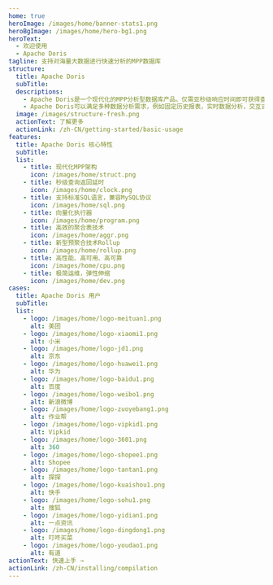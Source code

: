 ```yaml
---
home: true
heroImage: /images/home/banner-stats1.png
heroBgImage: /images/home/hero-bg1.png
heroText:
  - 欢迎使用
  - Apache Doris
tagline: 支持对海量大数据进行快速分析的MPP数据库
structure: 
  title: Apache Doris
  subTitle: 
  descriptions: 
    - Apache Doris是一个现代化的MPP分析型数据库产品。仅需亚秒级响应时间即可获得查询结果，有效地支持实时数据分析。Apache Doris的分布式架构非常简洁，易于运维，并且可以支持10PB以上的超大数据集。
    - Apache Doris可以满足多种数据分析需求，例如固定历史报表，实时数据分析，交互式数据分析和探索式数据分析等。令您的数据分析工作更加简单高效！
  image: /images/structure-fresh.png
  actionText: 了解更多
  actionLink: /zh-CN/getting-started/basic-usage
features:
  title: Apache Doris 核心特性
  subTitle: 
  list: 
    - title: 现代化MPP架构
      icon: /images/home/struct.png
    - title: 秒级查询返回延时
      icon: /images/home/clock.png
    - title: 支持标准SQL语言，兼容MySQL协议
      icon: /images/home/sql.png
    - title: 向量化执行器
      icon: /images/home/program.png
    - title: 高效的聚合表技术
      icon: /images/home/aggr.png
    - title: 新型预聚合技术Rollup
      icon: /images/home/rollup.png
    - title: 高性能、高可用、高可靠
      icon: /images/home/cpu.png
    - title: 极简运维，弹性伸缩
      icon: /images/home/dev.png
cases:
  title: Apache Doris 用户
  subTitle: 
  list:
    - logo: /images/home/logo-meituan1.png
      alt: 美团
    - logo: /images/home/logo-xiaomi1.png
      alt: 小米
    - logo: /images/home/logo-jd1.png
      alt: 京东
    - logo: /images/home/logo-huawei1.png
      alt: 华为
    - logo: /images/home/logo-baidu1.png
      alt: 百度
    - logo: /images/home/logo-weibo1.png
      alt: 新浪微博
    - logo: /images/home/logo-zuoyebang1.png
      alt: 作业帮
    - logo: /images/home/logo-vipkid1.png
      alt: Vipkid
    - logo: /images/home/logo-3601.png
      alt: 360
    - logo: /images/home/logo-shopee1.png
      alt: Shopee
    - logo: /images/home/logo-tantan1.png
      alt: 探探
    - logo: /images/home/logo-kuaishou1.png
      alt: 快手
    - logo: /images/home/logo-sohu1.png
      alt: 搜狐
    - logo: /images/home/logo-yidian1.png
      alt: 一点资讯
    - logo: /images/home/logo-dingdong1.png
      alt: 叮咚买菜
    - logo: /images/home/logo-youdao1.png
      alt: 有道
actionText: 快速上手 →
actionLink: /zh-CN/installing/compilation
---
```


